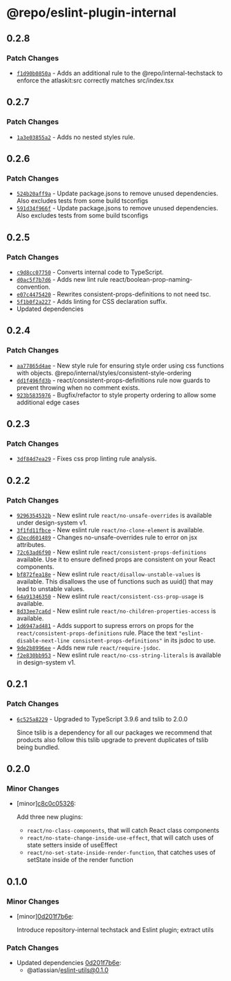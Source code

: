 # @repo/eslint-plugin-internal

## 0.2.8

### Patch Changes

- [`f1d90b0850a`](https://bitbucket.org/atlassian/atlassian-frontend/commits/f1d90b0850a) - Adds an additional rule to the @repo/internal-techstack to enforce the atlaskit:src correctly matches src/index.tsx

## 0.2.7

### Patch Changes

- [`1a3e03855a2`](https://bitbucket.org/atlassian/atlassian-frontend/commits/1a3e03855a2) - Adds no nested styles rule.

## 0.2.6

### Patch Changes

- [`524b20aff9a`](https://bitbucket.org/atlassian/atlassian-frontend/commits/524b20aff9a) - Update package.jsons to remove unused dependencies. Also excludes tests from some build tsconfigs
- [`591d34f966f`](https://bitbucket.org/atlassian/atlassian-frontend/commits/591d34f966f) - Update package.jsons to remove unused dependencies. Also excludes tests from some build tsconfigs

## 0.2.5

### Patch Changes

- [`c9d8cc07750`](https://bitbucket.org/atlassian/atlassian-frontend/commits/c9d8cc07750) - Converts internal code to TypeScript.
- [`d0ac5f7b7d6`](https://bitbucket.org/atlassian/atlassian-frontend/commits/d0ac5f7b7d6) - Adds new lint rule react/boolean-prop-naming-convention.
- [`e07c4475420`](https://bitbucket.org/atlassian/atlassian-frontend/commits/e07c4475420) - Rewrites consistent-props-definitions to not need tsc.
- [`5f1b0f2a227`](https://bitbucket.org/atlassian/atlassian-frontend/commits/5f1b0f2a227) - Adds linting for CSS declaration suffix.
- Updated dependencies

## 0.2.4

### Patch Changes

- [`aa77865d4ae`](https://bitbucket.org/atlassian/atlassian-frontend/commits/aa77865d4ae) - New style rule for ensuring style order using css functions with objects. @repo/internal/styles/consistent-style-ordering
- [`dd1f496fd3b`](https://bitbucket.org/atlassian/atlassian-frontend/commits/dd1f496fd3b) - react/consistent-props-definitions rule now guards to prevent throwing when no comment exists.
- [`923b5835976`](https://bitbucket.org/atlassian/atlassian-frontend/commits/923b5835976) - Bugfix/refactor to style property ordering to allow some additional edge cases

## 0.2.3

### Patch Changes

- [`3df84d7ea29`](https://bitbucket.org/atlassian/atlassian-frontend/commits/3df84d7ea29) - Fixes css prop linting rule analysis.

## 0.2.2

### Patch Changes

- [`9296354532b`](https://bitbucket.org/atlassian/atlassian-frontend/commits/9296354532b) - New eslint rule `react/no-unsafe-overrides` is available under design-system v1.
- [`3f1fd11fbce`](https://bitbucket.org/atlassian/atlassian-frontend/commits/3f1fd11fbce) - New eslint rule `react/no-clone-element` is available.
- [`d2ecd601489`](https://bitbucket.org/atlassian/atlassian-frontend/commits/d2ecd601489) - Changes no-unsafe-overrides rule to error on jsx attributes.
- [`72c63ad6f90`](https://bitbucket.org/atlassian/atlassian-frontend/commits/72c63ad6f90) - New eslint rule `react/consistent-props-definitions` available. Use it to ensure defined props are consistent on your React components.
- [`bf872fea18e`](https://bitbucket.org/atlassian/atlassian-frontend/commits/bf872fea18e) - New eslint rule `react/disallow-unstable-values` is available. This disallows the use of functions such as uuid() that may lead to unstable values.
- [`64a91346350`](https://bitbucket.org/atlassian/atlassian-frontend/commits/64a91346350) - New eslint rule `react/consistent-css-prop-usage` is available.
- [`8d33ee7ca6d`](https://bitbucket.org/atlassian/atlassian-frontend/commits/8d33ee7ca6d) - New eslint rule `react/no-children-properties-access` is available.
- [`1d6947ad481`](https://bitbucket.org/atlassian/atlassian-frontend/commits/1d6947ad481) - Adds support to supress errors on props for the `react/consistent-props-definitions` rule. Place the text `"eslint-disable-next-line consistent-props-definitions"` in its jsdoc to use.
- [`9de2b8996ee`](https://bitbucket.org/atlassian/atlassian-frontend/commits/9de2b8996ee) - Adds new rule `react/require-jsdoc`.
- [`f2e830bb953`](https://bitbucket.org/atlassian/atlassian-frontend/commits/f2e830bb953) - New eslint rule `react/no-css-string-literals` is available in design-system v1.

## 0.2.1

### Patch Changes

- [`6c525a8229`](https://bitbucket.org/atlassian/atlassian-frontend/commits/6c525a8229) - Upgraded to TypeScript 3.9.6 and tslib to 2.0.0

  Since tslib is a dependency for all our packages we recommend that products also follow this tslib upgrade
  to prevent duplicates of tslib being bundled.

## 0.2.0

### Minor Changes

- [minor][c8c0c05326](https://bitbucket.org/atlassian/atlassian-frontend/commits/c8c0c05326):

  Add three new plugins:

  - `react/no-class-components`, that will catch React class components
  - `react/no-state-change-inside-use-effect`, that will catch uses of state setters inside of useEffect
  - `react/no-set-state-inside-render-function`, that catches uses of setState inside of the render function

## 0.1.0

### Minor Changes

- [minor][0d201f7b6e](https://bitbucket.org/atlassian/atlassian-frontend/commits/0d201f7b6e):

  Introduce repository-internal techstack and Eslint plugin; extract utils

### Patch Changes

- Updated dependencies [0d201f7b6e](https://bitbucket.org/atlassian/atlassian-frontend/commits/0d201f7b6e):
  - @atlassian/eslint-utils@0.1.0
